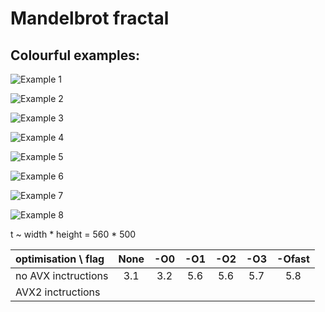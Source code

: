 # Mandelbrot fractal

## Colourful examples:

![Example 1](Pictures/1.png)

![Example 2](Pictures/2.png)

![Example 3](Pictures/3.png)

![Example 4](Pictures/4.png)

![Example 5](Pictures/5.png)

![Example 6](Pictures/6.png)

![Example 7](Pictures/7.png)

![Example 8](Pictures/8.png)

t ~ width * height = 560 * 500

|optimisation \ flag|None|-O0 |-O1 |-O2 |-O3  |-Ofast|
|:------------------|:--:|:--:|:--:|:--:|:---:|:----:|
|no AVX inctructions|3.1 |3.2 |5.6 |5.6 |5.7  |5.8   |
|AVX2 inctructions  |    |    |    |    |     |      |
